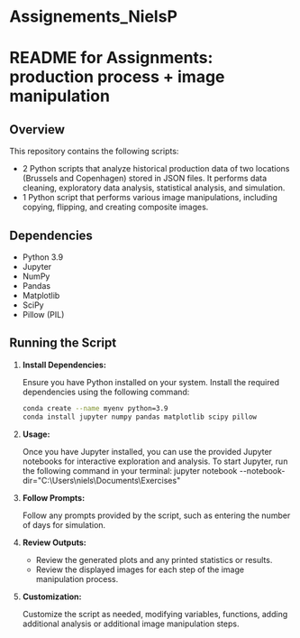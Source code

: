 # Assignements_NielsP

# README for Assignments: production process + image manipulation

## Overview

This repository contains the following scripts:
- 2 Python scripts that analyze historical production data of two locations (Brussels and Copenhagen) stored in JSON files. It performs data cleaning, exploratory data analysis, statistical analysis, and simulation. 
- 1 Python script that performs various image manipulations, including copying, flipping, and creating composite images. 


## Dependencies

- Python 3.9
- Jupyter
- NumPy
- Pandas
- Matplotlib
- SciPy
- Pillow (PIL)

## Running the Script

1. **Install Dependencies:**

   Ensure you have Python installed on your system. Install the required dependencies using the following command:

   ```bash
   conda create --name myenv python=3.9
   conda install jupyter numpy pandas matplotlib scipy pillow
   ```
2. **Usage:**
   
   Once you have Jupyter installed, you can use the provided Jupyter notebooks for interactive exploration and analysis.
   To start Jupyter, run the following command in your terminal: jupyter notebook --notebook-dir="C:\Users\niels\Documents\Exercises"
   
3. **Follow Prompts:**

   Follow any prompts provided by the script, such as entering the number of days for simulation.

4. **Review Outputs:**

   - Review the generated plots and any printed statistics or results.
   - Review the displayed images for each step of the image manipulation process.

5. **Customization:**

   Customize the script as needed, modifying variables, functions, adding additional analysis or additional image manipulation steps.
